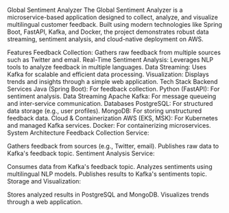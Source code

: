 Global Sentiment Analyzer
The Global Sentiment Analyzer is a microservice-based application designed to collect, analyze, and visualize multilingual customer feedback. Built using modern technologies like Spring Boot, FastAPI, Kafka, and Docker, the project demonstrates robust data streaming, sentiment analysis, and cloud-native deployment on AWS.

Features
Feedback Collection: Gathers raw feedback from multiple sources such as Twitter and email.
Real-Time Sentiment Analysis: Leverages NLP tools to analyze feedback in multiple languages.
Data Streaming: Uses Kafka for scalable and efficient data processing.
Visualization: Displays trends and insights through a simple web application.
Tech Stack
Backend Services
Java (Spring Boot): For feedback collection.
Python (FastAPI): For sentiment analysis.
Data Streaming
Apache Kafka: For message queueing and inter-service communication.
Databases
PostgreSQL: For structured data storage (e.g., user profiles).
MongoDB: For storing unstructured feedback data.
Cloud & Containerization
AWS (EKS, MSK): For Kubernetes and managed Kafka services.
Docker: For containerizing microservices.
System Architecture
Feedback Collection Service:

Gathers feedback from sources (e.g., Twitter, email).
Publishes raw data to Kafka's feedback topic.
Sentiment Analysis Service:

Consumes data from Kafka's feedback topic.
Analyzes sentiments using multilingual NLP models.
Publishes results to Kafka's sentiments topic.
Storage and Visualization:

Stores analyzed results in PostgreSQL and MongoDB.
Visualizes trends through a web application.
